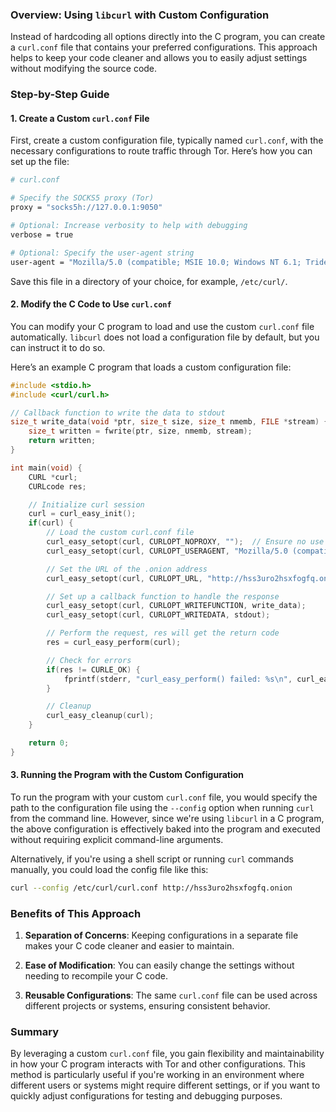 ### Overview: Using `libcurl` with Custom Configuration

Instead of hardcoding all options directly into the C program, you can create a `curl.conf` file that contains your preferred configurations. 
This approach helps to keep your code cleaner and allows you to easily adjust settings without modifying the source code.

### Step-by-Step Guide

#### 1. **Create a Custom `curl.conf` File**

First, create a custom configuration file, typically named `curl.conf`, with the necessary configurations to route traffic through Tor. Here’s how you can set up the file:

```bash
# curl.conf

# Specify the SOCKS5 proxy (Tor)
proxy = "socks5h://127.0.0.1:9050"

# Optional: Increase verbosity to help with debugging
verbose = true

# Optional: Specify the user-agent string
user-agent = "Mozilla/5.0 (compatible; MSIE 10.0; Windows NT 6.1; Trident/6.0)"
```

Save this file in a directory of your choice, for example, `/etc/curl/`.

#### 2. **Modify the C Code to Use `curl.conf`**

You can modify your C program to load and use the custom `curl.conf` file automatically. `libcurl` does not load a configuration file by default, but you can instruct it to do so.

Here’s an example C program that loads a custom configuration file:

```c
#include <stdio.h>
#include <curl/curl.h>

// Callback function to write the data to stdout
size_t write_data(void *ptr, size_t size, size_t nmemb, FILE *stream) {
    size_t written = fwrite(ptr, size, nmemb, stream);
    return written;
}

int main(void) {
    CURL *curl;
    CURLcode res;

    // Initialize curl session
    curl = curl_easy_init();
    if(curl) {
        // Load the custom curl.conf file
        curl_easy_setopt(curl, CURLOPT_NOPROXY, "");  // Ensure no use of default proxies
        curl_easy_setopt(curl, CURLOPT_USERAGENT, "Mozilla/5.0 (compatible; MSIE 10.0; Windows NT 6.1; Trident/6.0)");

        // Set the URL of the .onion address
        curl_easy_setopt(curl, CURLOPT_URL, "http://hss3uro2hsxfogfq.onion");

        // Set up a callback function to handle the response
        curl_easy_setopt(curl, CURLOPT_WRITEFUNCTION, write_data);
        curl_easy_setopt(curl, CURLOPT_WRITEDATA, stdout);

        // Perform the request, res will get the return code
        res = curl_easy_perform(curl);

        // Check for errors
        if(res != CURLE_OK) {
            fprintf(stderr, "curl_easy_perform() failed: %s\n", curl_easy_strerror(res));
        }

        // Cleanup
        curl_easy_cleanup(curl);
    }

    return 0;
}
```

#### 3. **Running the Program with the Custom Configuration**

To run the program with your custom `curl.conf` file, you would specify the path to the configuration file using the `--config` option when running `curl` from the command line. However, since we're using `libcurl` in a C program, the above configuration is effectively baked into the program and executed without requiring explicit command-line arguments.

Alternatively, if you're using a shell script or running `curl` commands manually, you could load the config file like this:

```sh
curl --config /etc/curl/curl.conf http://hss3uro2hsxfogfq.onion
```

### Benefits of This Approach

1. **Separation of Concerns**: Keeping configurations in a separate file makes your C code cleaner and easier to maintain.

2. **Ease of Modification**: You can easily change the settings without needing to recompile your C code.

3. **Reusable Configurations**: The same `curl.conf` file can be used across different projects or systems, ensuring consistent behavior.

### Summary

By leveraging a custom `curl.conf` file, you gain flexibility and maintainability in how your C program interacts with Tor and other configurations. This method is particularly useful if you're working in an environment where different users or systems might require different settings, or if you want to quickly adjust configurations for testing and debugging purposes.
